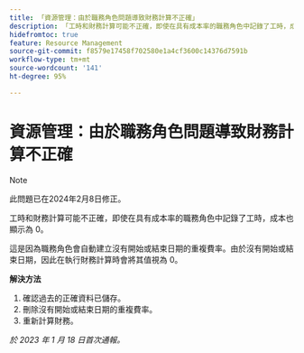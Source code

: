 ```yaml
---
title: 「資源管理：由於職務角色問題導致財務計算不正確」
description: 「工時和財務計算可能不正確，即使在具有成本率的職務角色中記錄了工時，成本也顯示為 0。」
hidefromtoc: true
feature: Resource Management
source-git-commit: f8579e17458f702580e1a4cf3600c14376d7591b
workflow-type: tm+mt
source-wordcount: '141'
ht-degree: 95%

---
```



# 資源管理：由於職務角色問題導致財務計算不正確

>[!NOTE]
>
>此問題已在2024年2月8日修正。

工時和財務計算可能不正確，即使在具有成本率的職務角色中記錄了工時，成本也顯示為 0。

這是因為職務角色會自動建立沒有開始或結束日期的重複費率。由於沒有開始或結束日期，因此在執行財務計算時會將其值視為 0。

**解決方法**

1. 確認過去的正確資料已儲存。
1. 刪除沒有開始或結束日期的重複費率。
1. 重新計算財務。

_於 2023 年 1 月 18 日首次通報。_

